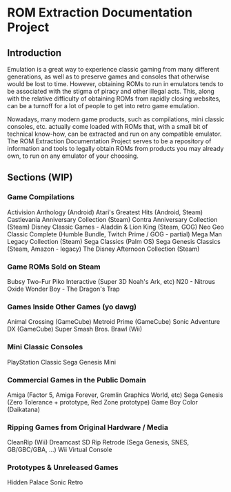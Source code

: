 # ROM Extraction Documentation Project

## Introduction

Emulation is a great way to experience classic gaming from many different generations, as well as to preserve games and consoles that otherwise would be lost to time.  However, obtaining ROMs to run in emulators tends to be associated with the stigma of piracy and other illegal acts.  This, along with the relative difficulty of obtaining ROMs from rapidly closing websites, can be a turnoff for a lot of people to get into retro game emulation.

Nowadays, many modern game products, such as compilations, mini classic consoles, etc. actually come loaded with ROMs that, with a small bit of technical know-how, can be extracted and run on any compatible emulator.  The ROM Extraction Documentation Project serves to be a repository of information and tools to legally obtain ROMs from products you may already own, to run on any emulator of your choosing.

## Sections (WIP)

### Game Compilations

Activision Anthology (Android)
Atari's Greatest Hits (Android, Steam)
Castlevania Anniversary Collection (Steam)
Contra Anniversary Collection (Steam)
Disney Classic Games - Aladdin & Lion King (Steam, GOG)
Neo Geo Classic Complete (Humble Bundle, Twitch Prime / GOG - partial)
Mega Man Legacy Collection (Steam)
Sega Classics (Palm OS)
Sega Genesis Classics (Steam, Amazon - legacy)
The Disney Afternoon Collection (Steam)

### Game ROMs Sold on Steam

Bubsy Two-Fur
Piko Interactive (Super 3D Noah's Ark, etc)
N20 - Nitrous Oxide
Wonder Boy - The Dragon's Trap

### Games Inside Other Games (yo dawg)

Animal Crossing (GameCube)
Metroid Prime (GameCube)
Sonic Adventure DX (GameCube)
Super Smash Bros. Brawl (Wii)

### Mini Classic Consoles

PlayStation Classic
Sega Genesis Mini

### Commercial Games in the Public Domain

Amiga (Factor 5, Amiga Forever, Gremlin Graphics World, etc)
Sega Genesis (Zero Tolerance + prototype, Red Zone prototype)
Game Boy Color (Daikatana)

### Ripping Games from Original Hardware / Media

CleanRip (Wii)
Dreamcast SD Rip
Retrode (Sega Genesis, SNES, GB/GBC/GBA, ...)
Wii Virtual Console

### Prototypes & Unreleased Games

Hidden Palace
Sonic Retro
